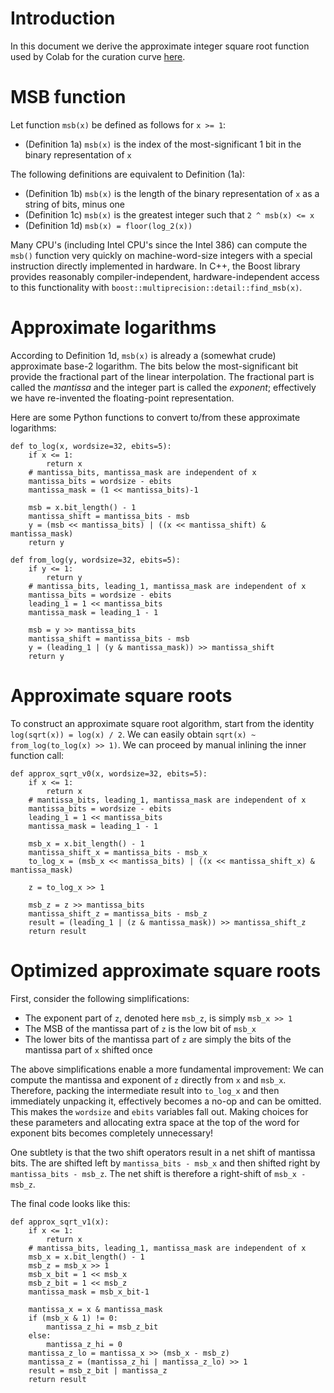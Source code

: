 
# Introduction

In this document we derive the approximate integer square root function used by Colab for the curation curve
[here](https://github.com/norestlabs/colab/issues/1052).

# MSB function

Let function `msb(x)` be defined as follows for `x >= 1`:

- (Definition 1a) `msb(x)` is the index of the most-significant 1 bit in the binary representation of `x`

The following definitions are equivalent to Definition (1a):

- (Definition 1b) `msb(x)` is the length of the binary representation of `x` as a string of bits, minus one
- (Definition 1c) `msb(x)` is the greatest integer such that `2 ^ msb(x) <= x`
- (Definition 1d) `msb(x) = floor(log_2(x))`

Many CPU's (including Intel CPU's since the Intel 386) can compute the `msb()` function very quickly on
machine-word-size integers with a special instruction directly implemented in hardware.  In C++, the
Boost library provides reasonably compiler-independent, hardware-independent access to this
functionality with `boost::multiprecision::detail::find_msb(x)`.

# Approximate logarithms

According to Definition 1d, `msb(x)` is already a (somewhat crude) approximate base-2 logarithm.  The
bits below the most-significant bit provide the fractional part of the linear interpolation.  The
fractional part is called the *mantissa* and the integer part is called the *exponent*; effectively we
have re-invented the floating-point representation.

Here are some Python functions to convert to/from these approximate logarithms:

```
def to_log(x, wordsize=32, ebits=5):
    if x <= 1:
        return x
    # mantissa_bits, mantissa_mask are independent of x
    mantissa_bits = wordsize - ebits
    mantissa_mask = (1 << mantissa_bits)-1

    msb = x.bit_length() - 1
    mantissa_shift = mantissa_bits - msb
    y = (msb << mantissa_bits) | ((x << mantissa_shift) & mantissa_mask)
    return y

def from_log(y, wordsize=32, ebits=5):
    if y <= 1:
        return y
    # mantissa_bits, leading_1, mantissa_mask are independent of x
    mantissa_bits = wordsize - ebits
    leading_1 = 1 << mantissa_bits
    mantissa_mask = leading_1 - 1

    msb = y >> mantissa_bits
    mantissa_shift = mantissa_bits - msb
    y = (leading_1 | (y & mantissa_mask)) >> mantissa_shift
    return y
```

# Approximate square roots

To construct an approximate square root algorithm, start from the identity `log(sqrt(x)) = log(x) / 2`.
We can easily obtain `sqrt(x) ~ from_log(to_log(x) >> 1)`.  We can proceed by manual inlining the inner
function call:

```
def approx_sqrt_v0(x, wordsize=32, ebits=5):
    if x <= 1:
        return x
    # mantissa_bits, leading_1, mantissa_mask are independent of x
    mantissa_bits = wordsize - ebits
    leading_1 = 1 << mantissa_bits
    mantissa_mask = leading_1 - 1

    msb_x = x.bit_length() - 1
    mantissa_shift_x = mantissa_bits - msb_x
    to_log_x = (msb_x << mantissa_bits) | ((x << mantissa_shift_x) & mantissa_mask)

    z = to_log_x >> 1

    msb_z = z >> mantissa_bits
    mantissa_shift_z = mantissa_bits - msb_z
    result = (leading_1 | (z & mantissa_mask)) >> mantissa_shift_z
    return result
```

# Optimized approximate square roots

First, consider the following simplifications:

- The exponent part of `z`, denoted here `msb_z`, is simply `msb_x >> 1`
- The MSB of the mantissa part of `z` is the low bit of `msb_x`
- The lower bits of the mantissa part of `z` are simply the bits of the mantissa part of `x` shifted once

The above simplifications enable a more fundamental improvement:  We can compute
the mantissa and exponent of `z` directly from `x` and `msb_x`.  Therefore, packing
the intermediate result into `to_log_x` and then immediately unpacking it, effectively
becomes a no-op and can be omitted.  This makes the `wordsize` and `ebits` variables fall
out.  Making choices for these parameters and allocating extra space at the top of the word
for exponent bits becomes completely unnecessary!

One subtlety is that the two shift operators result in a net shift of mantissa bits.  The
are shifted left by `mantissa_bits - msb_x` and then shifted right by `mantissa_bits - msb_z`.  The
net shift is therefore a right-shift of `msb_x - msb_z`.

The final code looks like this:

```
def approx_sqrt_v1(x):
    if x <= 1:
        return x
    # mantissa_bits, leading_1, mantissa_mask are independent of x
    msb_x = x.bit_length() - 1
    msb_z = msb_x >> 1
    msb_x_bit = 1 << msb_x
    msb_z_bit = 1 << msb_z
    mantissa_mask = msb_x_bit-1

    mantissa_x = x & mantissa_mask
    if (msb_x & 1) != 0:
        mantissa_z_hi = msb_z_bit
    else:
        mantissa_z_hi = 0
    mantissa_z_lo = mantissa_x >> (msb_x - msb_z)
    mantissa_z = (mantissa_z_hi | mantissa_z_lo) >> 1
    result = msb_z_bit | mantissa_z
    return result
```

